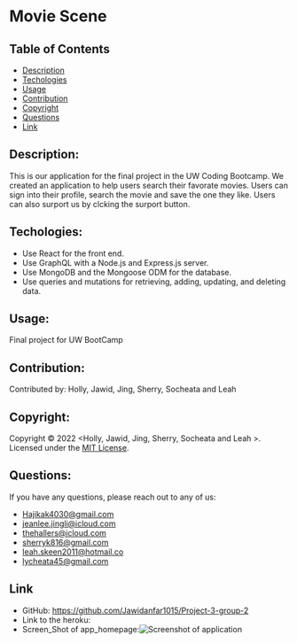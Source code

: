 # Movie Scene
## Table of Contents

- [Description](#description)
- [Techologies](#techologies)
- [Usage](#usage)
- [Contribution](#contribution)
- [Copyright](#copyright)
- [Questions](#questions)
- [Link](#link)

## Description:
This is our application for the final project in the UW Coding Bootcamp. We created an application to help users search their favorate movies. Users can sign into their profile, search the movie and save the one they like. Users can also surport us by clcking the surport button.

## Techologies:
- Use React for the front end.
- Use GraphQL with a Node.js and Express.js server.
- Use MongoDB and the Mongoose ODM for the database.
- Use queries and mutations for retrieving, adding, updating, and deleting data.


## Usage:

Final project for UW BootCamp

## Contribution:

Contributed by: Holly, Jawid, Jing, Sherry, Socheata and Leah

## Copyright:

Copyright © 2022 <Holly, Jawid, Jing, Sherry, Socheata and Leah >.
Licensed under the [MIT License](LICENSE).

## Questions:
If you have any questions, please reach out to any of us:
- Hajikak4030@gmail.com
- jeanlee.jingli@icloud.com
- thehallers@icloud.com
- sherryk816@gmail.com
- leah.skeen2011@hotmail.co
- lycheata45@gmail.com

## Link
- GitHub: https://github.com/Jawidanfar1015/Project-3-group-2
- Link to the heroku:
- Screen_Shot of app_homepage:![Screenshot of application]()
